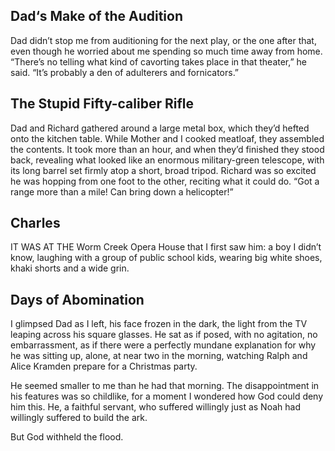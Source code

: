## Dad‘s Make of the Audition
Dad didn’t stop me from auditioning for the next play, or the one after that, even though he worried about me spending so much time away from home. “There’s no telling what kind of cavorting takes place in that theater,” he said. “It’s probably a den of adulterers and fornicators.”

## The Stupid Fifty-caliber Rifle
Dad and Richard gathered around a large metal box, which they’d hefted onto the kitchen table. While Mother and I cooked meatloaf, they assembled the contents. It took more than an hour, and when they’d finished they stood back, revealing what looked like an enormous military-green telescope, with its long barrel set firmly atop a short, broad tripod. Richard was so excited he was hopping from one foot to the other, reciting what it could do. “Got a range more than a mile! Can bring down a helicopter!”

## Charles
IT WAS AT THE Worm Creek Opera House that I first saw him: a boy I didn’t know, laughing with a group of public school kids, wearing big white shoes, khaki shorts and a wide grin.

## Days of Abomination
I glimpsed Dad as I left, his face frozen in the dark, the light from the TV leaping across his square glasses. He sat as if posed, with no agitation, no embarrassment, as if there were a perfectly mundane explanation for why he was sitting up, alone, at near two in the morning, watching Ralph and Alice Kramden prepare for a Christmas party.

He seemed smaller to me than he had that morning. The disappointment in his features was so childlike, for a moment I wondered how God could deny him this. He, a faithful servant, who suffered willingly just as Noah had willingly suffered to build the ark.

But God withheld the flood.

